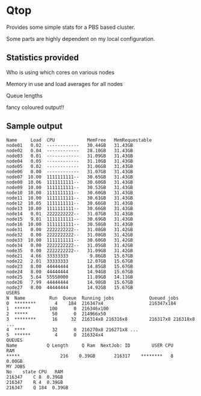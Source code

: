 Qtop
====

Provides some simple stats for a PBS based cluster.

Some parts are highly dependent on my local configuration.

Statistics provided
-------------------

Who is using which cores on various nodes

Memory in use and load averages for all nodes

Queue lengths

fancy coloured output!!


Sample output
-------------
    Name     Load  CPU            MemFree   MemRequestable
    node01   0.02  ------------   30.44GB   31.43GB
    node02   0.04  ------------   28.10GB   31.43GB
    node03   0.01  ------------   31.09GB   31.43GB
    node04   0.05  ------------   31.10GB   31.43GB
    node05   0.02  ------------   31.06GB   31.43GB
    node06   0.00  ------------   31.07GB   31.43GB
    node07  10.00  1111111111--   30.65GB   31.43GB
    node08  10.06  1111111111--   30.60GB   31.43GB
    node09  10.00  1111111111--   30.52GB   31.43GB
    node10  10.00  1111111111--   30.60GB   31.43GB
    node11  10.00  1111111111--   30.61GB   31.43GB
    node12  10.05  1111111111--   30.66GB   31.43GB
    node13  10.00  1111111111--   30.66GB   31.43GB
    node14   0.01  2222222222--   31.07GB   31.43GB
    node15   9.01  1111111111--   30.69GB   31.43GB
    node16  10.00  1111111111--   30.58GB   31.43GB
    node31   0.00  2222222222--   31.08GB   31.42GB
    node32   0.00  2222222222--   31.08GB   31.42GB
    node33  10.00  1111111111--   30.60GB   31.42GB
    node34   0.00  2222222222--   31.05GB   31.42GB
    node35   0.00  2222222222--   31.09GB   31.42GB
    node21   4.66  33333333        9.86GB   15.67GB
    node22   2.01  33333333       12.07GB   15.67GB
    node23   8.00  44444444       14.85GB   15.67GB
    node24   8.00  44444444       14.94GB   15.67GB
    node25   5.64  55550000       11.89GB   14.11GB
    node26   7.99  44444444       14.98GB   15.67GB
    node27   8.00  44444444       14.92GB   15.67GB
    USERS
    N  Name         Run  Queue  Running jobs             Queued jobs
    0  ********       4    184  216347x4                 216347x184 
    1  ******       100      0  216346x100               
    2  *****         50      0  214966x50                
    3  ********      16     32  216314x8 216316x8        216317x8 216318x8 ...
    4  ****          32      0  216270x8 216271x8 ...    
    5  ******         4      0  216324x4                 
    QUEUES
    Name           Q Length     Q Ram  NextJob: ID        USER CPU         RAM 
    *****               216    0.39GB       216317    ********   8      0.00GB
    MY JOBS
    No    state CPU   RAM
    216347    C 8  0.39GB
    216347    R 4  0.39GB
    216347    Q 184  0.39GB

